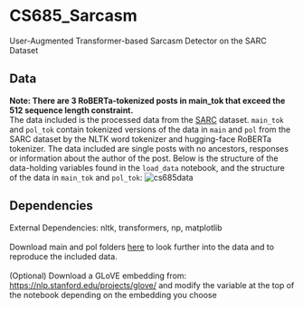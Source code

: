 # CS685_Sarcasm
User-Augmented Transformer-based Sarcasm Detector on the SARC Dataset

## Data
**Note: There are 3 RoBERTa-tokenized posts in main_tok that exceed the 512 sequence length constraint.**\
The data included is the processed data from the [SARC](https://nlp.cs.princeton.edu/SARC/2.0/) dataset. `main_tok` and `pol_tok` contain tokenized versions of the data in `main` and `pol` from the SARC dataset by the NLTK word tokenizer and hugging-face RoBERTa tokenizer. The data included are single posts with no ancestors, responses or information about the author of the post. Below is the structure of the data-holding variables found in the `load_data` notebook, and the structure of the data in `main_tok` and `pol_tok`:
![cs685data](https://user-images.githubusercontent.com/43583679/95688545-287cac00-0bd9-11eb-8868-400e9ea25a1a.png)


## Dependencies
External Dependencies: nltk, transformers, np, matplotlib \
\
Download main and pol folders [here](https://nlp.cs.princeton.edu/SARC/2.0/) to look further into the data and to reproduce the included data.\
\
(Optional) Download a GLoVE embedding from: https://nlp.stanford.edu/projects/glove/ and modify the variable at the top of the notebook depending on the embedding you choose
